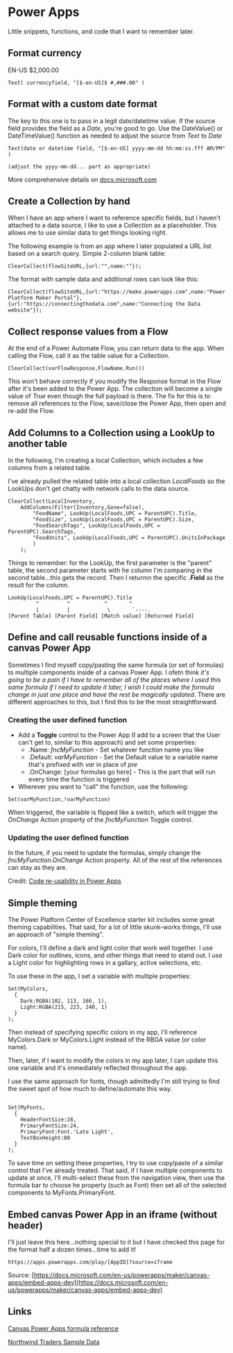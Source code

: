 # Power Apps

Little snippets, functions, and code that I want to remember later.

## Format currency

EN-US $2,000.00

```
Text( currencyfield, "[$-en-US]$ #,###.00" )
```

## Format with a custom date format

The key to this one is to pass in a legit date/datetime value. If the source field provides the field as a *Date*, you're good to go. Use the DateValue() or DateTimeValue() function as needed to adjust the source from *Text* to *Date*

```
Text(date or datetime field, "[$-en-US] yyyy-mm-dd hh:mm:ss.fff AM/PM" )

(adjust the yyyy-mm-dd... part as appropriate)
```

More comprehensive details on [docs.microsoft.com](https://docs.microsoft.com/en-us/powerapps/maker/canvas-apps/show-text-dates-times)

## Create a Collection by hand

When I have an app where I want to reference specific fields, but I haven't attached to a data source, I like to use a Collection as a placeholder. This allows me to use similar data to get things looking right. 

The following example is from an app where I later populated a URL list based on a search query. Simple 2-column blank table:

```
ClearCollect(flowSiteURL,{url:"",name:""});
```

The format with sample data and additional rows can look like this:

```
ClearCollect(flowSiteURL,{url:"https://make.powerapps.com",name:"Power Platform Maker Portal"},{url:"https://connectingthedata.com",name:"Connecting the Data website"});
```

## Collect response values from a Flow

At the end of a Power Automate Flow, you can return data to the app. When calling the Flow, call it as the table value for a Collection.

```
ClearCollect(varFlowResponse,FlowName.Run())
```

This won't behave correctly if you modify the Response format in the Flow after it's been added to the Power App. The collection will become a single value of *True* even though the full payload is there. The fix for this is to remove all references to the Flow, save/close the Power App, then open and re-add the Flow.

## Add Columns to a Collection using a LookUp to another table

In the following, I'm creating a local Collection, which includes a few columns from a related table.

I've already pulled the related table into a local collection *LocalFoods* so the LookUps don't get chatty with network calls to the data source.

```
ClearCollect(LocalInventory,
    AddColumns(Filter(Inventory,Gone=false),
        "FoodName", LookUp(LocalFoods,UPC = ParentUPC).Title,
        "FoodSize", LookUp(LocalFoods,UPC = ParentUPC).Size,
        "FoodSearchTags", LookUp(LocalFoods,UPC = ParentUPC).SearchTags,
        "FoodUnits", LookUp(LocalFoods,UPC = ParentUPC).UnitsInPackage
        )
    );
```

Things to remember: for the LookUp, the first parameter is the "parent" table, the second parameter starts with he column I'm comparing in the second table...this gets the record. Then I returmn the specific **.Field** as the result for the column.

```
LookUp(LocalFoods,UPC = ParentUPC).Title
         ^         ^           ^       ^
         |         |            \       `----.
[Parent Table] [Parent Field] [Match value] [Returned Field] 
```

## Define and call reusable functions inside of a canvas Power App

Sometimes I find myself copy/pasting the same formula (or set of formulas) to multiple components inside of a canvas Power App. I ofetn think *it's going to be a pain if I have to remember all of the places where I used this same formula if I need to update it later, I wish I could make the formula change in just one place and have the rest be magically updated*. There are different approaches to this, but I find this to be the most straightforward.

### Creating the user defined function

- Add a **Toggle** control to the Power App (I add to a screen that the User can't get to, similar to this approach) and set some properties:
  - .Name: *fncMyFunction* - Set whatever function name you like
  - .Default:  *varMyFunction* - Set the Default value to a variable name that's prefixed with *var* in place of *pre*
  - .OnChange: [your formulas go here] - This is the part that will run every time the function is triggered
- Wherever you want  to "call" the function, use the following:

```
Set(varMyFunction,!varMyFunction)
```

When triggered, the variable is flipped like a switch, which will trigger the *OnChange* Action property of the *fncMyFunction* Toggle control.

### Updating the user defined function

In the future, if you need to update the formulas, simply change the *fncMyFunction.OnChange* Action property. All of the rest of the references can stay as they are.

Credit: [Code re-usability in Power Apps](https://powerusers.microsoft.com/t5/News-Announcements/Code-re-usability-in-PowerApps-using-User-Defined-functions/ba-p/672998#)

## Simple theming

The Power Platform Center of Excellence starter kit includes some great theming capabilities. That said, for a lot of little skunk-works things, I'll use an approach of "simple theming".

For colors, I'll define a dark and light color that work well together. I use Dark color for outlines, icons, and other things that need to stand out. I use a Light color for highlighting rows in a gallary, active selections, etc.

To use these in the app, I set a variable with multiple properties:

```
Set(MyColors,
  {
    Dark:RGBA(102, 113, 166, 1),
    Light:RGBA(215, 223, 240, 1)
  }
);

```

Then instead of specifying specific colors in my app, I'll reference MyColors.Dark or MyColors.Light instead of the RBGA value (or color name). 

Then, later, if I want to modify the colors in my app later, I can update this one variable and it's immediately reflected throughout the app.

I use the same approach for fonts, though admittedly I'm still trying to find the sweet spot of how much to define/automate this way.

```

Set(MyFonts,
  {
    HeaderFontSize:28,
    PrimaryFontSize:24,
    PrimaryFont:Font.'Lato Light',
    TextBoxHeight:80
  }
);

```

To save time on setting these properties, I try to use copy/paste of a similar control that I've already treated. That said, if I have multiple components to update at once, I'll multi-select these from the navigation view, then use the formula bar to choose he property (such as Font) then set all of the selected components to MyFonts.PrimaryFont.

## Embed canvas Power App in an iframe (without header)

I'll just leave this here...nothing special to it but I have checked this page for the format half a dozen times...time to add it!

```
https://apps.powerapps.com/play/[AppID]?source=iframe
```

Source: [https://docs.microsoft.com/en-us/powerapps/maker/canvas-apps/embed-apps-dev](https://docs.microsoft.com/en-us/powerapps/maker/canvas-apps/embed-apps-dev)

## Links

[Canvas Power Apps formula reference](https://docs.microsoft.com/en-us/powerapps/maker/canvas-apps/formula-reference)

[Northwind Traders Sample Data](https://docs.microsoft.com/en-us/powerapps/maker/canvas-apps/northwind-install)
